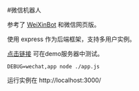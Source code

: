 #微信机器人

参考了 [WeiXinBot](https://github.com/Urinx/WeixinBot) 和微信网页版。

使用 express 作为后端框架，支持多用户实例。

[点击链接](http://139.129.21.59:3000) 可在demo服务器中测试。

```
DEBUG=wechat,app node ./app.js
```
运行实例在 http://localhost:3000/